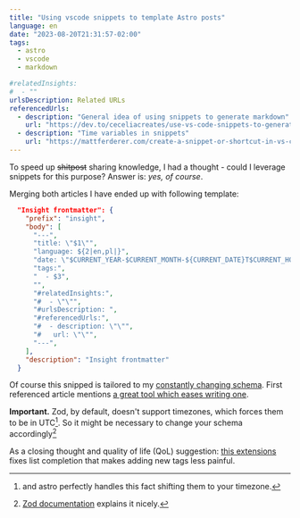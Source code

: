 ```yaml
---
title: "Using vscode snippets to template Astro posts"
language: en
date: "2023-08-20T21:31:57-02:00"
tags:
  - astro
  - vscode
  - markdown

#relatedInsights:
#  - ""
urlsDescription: Related URLs
referencedUrls:
  - description: "General idea of using snippets to generate markdown"
    url: "https://dev.to/ceceliacreates/use-vs-code-snippets-to-generate-markdown-front-matter-fpc"
  - description: "Time variables in snippets"
    url: "https://mattferderer.com/create-a-snippet-or-shortcut-in-vs-code-to-insert-the-current-date-time"
---
```


To speed up ~~shitpost~~ sharing knowledge, I had a thought - could I leverage snippets for this purpose? Answer is: _yes, of course_.

Merging both articles I have ended up with following template:

```json
  "Insight frontmatter": {
    "prefix": "insight",
    "body": [
      "---",
      "title: \"$1\"",
      "language: ${2|en,pl|}",
      "date: \"$CURRENT_YEAR-$CURRENT_MONTH-${CURRENT_DATE}T$CURRENT_HOUR:$CURRENT_MINUTE:$CURRENT_SECOND-02:00\"",
      "tags:",
      "  - $3",
      "",
      "#relatedInsights:",
      "#  - \"\"",
      "#urlsDescription: ",
      "#referencedUrls:",
      "#  - description: \"\"",
      "#   url: \"\"",
      "---",
    ],
    "description": "Insight frontmatter"
  }
```

Of course this snipped is tailored to my [constantly changing schema](https://github.com/jpalczewski/entuzjazm/blob/1eda4f83530ca38d71bd37e36817d795571e3e26/src/content/config.ts). First referenced article mentions [a great tool which eases writing one](https://snippet-generator.app/).

**Important.** Zod, by default, doesn't support timezones, which forces them to be in UTC[^1]. So it might be necessary to change your schema accordingly[^2]

As a closing thought and quality of life (QoL) suggestion: [this extensions](https://marketplace.visualstudio.com/items?itemName=yzhang.markdown-all-in-one) fixes list completion that makes adding new tags less painful.

[^1]: and astro perfectly handles this fact shifting them to your timezone.
[^2]: [Zod documentation](https://zod.dev/?id=iso-datetimes) explains it nicely.
